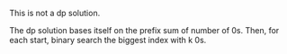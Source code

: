 This is not a dp solution.

The dp solution bases itself on the prefix sum of number of 0s. Then, for each start, binary search the biggest index with k 0s.
